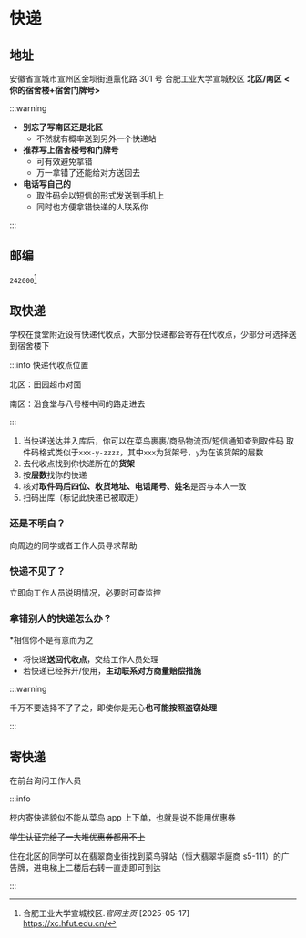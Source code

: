 # 快递

## 地址

安徽省宣城市宣州区金坝街道薰化路 301 号 合肥工业大学宣城校区 **北区/南区** **<你的宿舍楼+宿舍门牌号>**

:::warning

- **别忘了写南区还是北区**
  - 不然就有概率送到另外一个快递站
- **推荐写上宿舍楼号和门牌号**
  - 可有效避免拿错
  - 万一拿错了还能给对方送回去
- **电话写自己的**
  - 取件码会以短信的形式发送到手机上
  - 同时也方便拿错快递的人联系你

:::

## 邮编

`242000`[^1]

## 取快递

学校在食堂附近设有快递代收点，大部分快递都会寄存在代收点，少部分可选择送到宿舍楼下

:::info 快递代收点位置

北区：田园超市对面

南区：沿食堂与八号楼中间的路走进去

:::

1. 当快递送达并入库后，你可以在菜鸟裹裹/商品物流页/短信通知查到取件码
   取件码格式类似于`xxx-y-zzzz`，其中`xxx`为货架号，`y`为在该货架的层数
2. 去代收点找到你快递所在的**货架**
3. 按**层数**找你的快递
4. 核对**取件码后四位、收货地址、电话尾号、姓名**是否与本人一致
5. 扫码出库（标记此快递已被取走）

### 还是不明白？

向周边的同学或者工作人员寻求帮助

### 快递不见了？

立即向工作人员说明情况，必要时可查监控

### 拿错别人的快递怎么办？

*相信你不是有意而为之

- 将快递**送回代收点**，交给工作人员处理
- 若快递已经拆开/使用，**主动联系对方商量赔偿措施**

:::warning

千万不要选择不了了之，即使你是无心**也可能按照盗窃处理**

:::

## 寄快递

在前台询问工作人员

:::info

校内寄快递貌似不能从菜鸟 app 上下单，也就是说不能用优惠券

~~学生认证完给了一大堆优惠券都用不上~~

住在北区的同学可以在翡翠商业街找到菜鸟驿站（恒大翡翠华庭商 s5-111）的广告牌，进电梯上二楼后右转一直走即可到达

:::

[^1]: 合肥工业大学宣城校区._官网主页_ [2025-05-17]  
<https://xc.hfut.edu.cn/>
